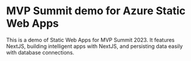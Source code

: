 # MVP Summit demo for Azure Static Web Apps

This is a demo of Static Web Apps for MVP Summit 2023. It features NextJS, building intelligent apps with NextJS, and persisting data easily with database connections.